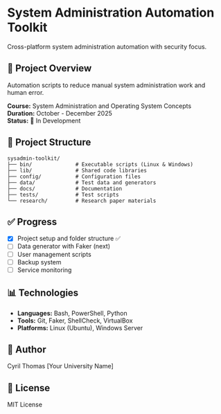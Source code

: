 # System Administration Automation Toolkit

Cross-platform system administration automation with security focus.

## 🎯 Project Overview

Automation scripts to reduce manual system administration work and human error.

**Course:** System Administration and Operating System Concepts  
**Duration:** October - December 2025  
**Status:** 🚧 In Development

## 📁 Project Structure
```
sysadmin-toolkit/
├── bin/              # Executable scripts (Linux & Windows)
├── lib/              # Shared code libraries
├── config/           # Configuration files
├── data/             # Test data and generators
├── docs/             # Documentation
├── tests/            # Test scripts
└── research/         # Research paper materials
```

## ✅ Progress

- [x] Project setup and folder structure ✅
- [ ] Data generator with Faker (next)
- [ ] User management scripts
- [ ] Backup system
- [ ] Service monitoring

## 📊 Technologies

- **Languages:** Bash, PowerShell, Python
- **Tools:** Git, Faker, ShellCheck, VirtualBox
- **Platforms:** Linux (Ubuntu), Windows Server

## 👤 Author

Cyril Thomas
[Your University Name]

## 📄 License

MIT License
